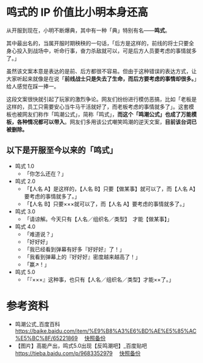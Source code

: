# 鸣式的 IP 价值比小明本身还高

从开服到现在，小明不断爆典，其中有一种「典」特别有名——**鸣式**。

其中最出名的，当属开服时期秧秧的一句话，「后方是这样的，前线的将士只要全身心投入到战场中，听命行事，奋力杀敌就可以，可是后方人员要考虑的事情就多了。」

虽然该文案本意是表达的是前、后方都很不容易。但由于这种错误的表达方式，让大家听起来就像是在说「**前线战士只是失去了生命，而后方要考虑的事情却很多。**」给人感觉在踩一捧一。

这段文案很快就引起了玩家的激烈争论。网友们纷纷进行模仿恶搞，比如「老板是这样的，员工只需要安心当牛马干活就好了，而老板考虑的事情就多了」。这套模板也被网友们称作「鸣潮公式」，简称「鸣式」，**而这个「鸣潮公式」也成了万能模板，各种情况都可以带入**。网友们多用该公式嘲笑鸣潮的逆天文案，**目前该台词已被删除。**

## 以下是开服至今以来的「鸣式」

* 鸣式 1.0
  - 「你怎么还在？」
* 鸣式 2.0
  - 「【人名 A】是这样的，【人名 B】只要【做某事】就可以了，而【人名 A】要考虑的事情就多了。」
  - 「【人名 B】只要×××就可以了，而【人名 A】要考虑的事情就多了。」
* 鸣式 3.0
  - 「请谅解。今天只有【人名／组织名／类型】　才能【做某事】」
* 鸣式 4.0
  - 「难道说？」
  - 「好好好」
  - 「我已经看到弹幕有好多『好好好』了！」
  - 「我看到弹幕上的『好好好』密度越来越高了！」
  - 「赢↗！」
* 鸣式 5.0
  - 「『×××』这种事，也只有【人名／组织名／类型】才能××了。」

# 参考资料
* 鸣潮公式_百度百科 https://baike.baidu.com/item/%E9%B8%A3%E6%BD%AE%E5%85%AC%E5%BC%8F/65221869 　[快照备份](https://web.archive.org/web/20250502062245/https://baike.baidu.com/item/%E9%B8%A3%E6%BD%AE%E5%85%AC%E5%BC%8F/65221869)
* 【图片】高能产出，鸣式5.0出现【反鸣潮吧】_百度贴吧 https://tieba.baidu.com/p/9683352979 　[快照备份](https://web.archive.org/web/20250502062150/https://tieba.baidu.com/p/9683352979)

